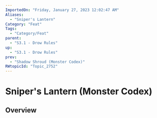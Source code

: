 ```yaml
---
ImportedOn: "Friday, January 27, 2023 12:02:47 AM"
Aliases:
  - "Sniper's Lantern"
Category: "Feat"
Tags:
  - "Category/Feat"
parent:
  - "S3.1 - Drow Rules"
up:
  - "S3.1 - Drow Rules"
prev:
  - "Shadow Shroud (Monster Codex)"
RWtopicId: "Topic_2752"
---
```

# Sniper's Lantern (Monster Codex)
## Overview

